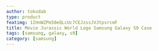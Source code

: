 ```yaml
---
author: tokodab
type: product
featimg: 1IHnWZPm50eQLcUc7CEJzssJVJtpsrcmF
title: Movie Jurassic World Logo Samsung Galaxy S9 Case
tags: [samsung, galaxy, s9]
category: [samsung]
---
```


